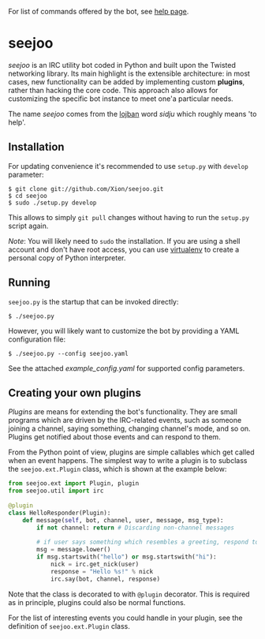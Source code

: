 For list of commands offered by the bot, see [help page](https://github.com/Xion/seejoo/wiki/Help).

seejoo
=
_seejoo_ is an IRC utility bot coded in Python and built upon the Twisted networking library.
Its main highlight is the extensible architecture: in most cases, new functionality can be added
by implementing custom **plugins**, rather than hacking the core code.
This approach also allows for customizing the specific bot instance to meet one'a particular needs.

The name _seejoo_ comes from the [lojban][jbo] word _sidju_ which roughly means 'to help'.


Installation
-
For updating convenience it's recommended to use <code>setup.py</code> with <code>develop</code> parameter:

    $ git clone git://github.com/Xion/seejoo.git
    $ cd seejoo
    $ sudo ./setup.py develop

This allows to simply <code>git pull</code> changes without having to run the <code>setup.py</code> script again.

_Note_: You will likely need to <code>sudo</code> the installation. If you are using a shell account and don't have
root access, you can use [virtualenv][venv] to create a personal copy of Python interpreter.


Running
-
<code>seejoo.py</code> is the startup that can be invoked directly:

    $ ./seejoo.py

However, you will likely want to customize the bot by providing a YAML configuration file:

    $ ./seejoo.py --config seejoo.yaml

See the attached *example_config.yaml* for supported config parameters.


Creating your own plugins
-
_Plugins_ are means for extending the bot's functionality. They are small programs which are driven
by the IRC-related events, such as someone joining a channel, saying something, changing channel's mode, and so on.
Plugins get notified about those events and can respond to them.

From the Python point of view, plugins are simple callables which get called when an event happens.
The simplest way to write a plugin is to subclass the <code>seejoo.ext.Plugin</code> class, which is shown
at the example below:

```python
from seejoo.ext import Plugin, plugin
from seejoo.util import irc
    
@plugin
class HelloResponder(Plugin):
    def message(self, bot, channel, user, message, msg_type):
        if not channel: return # Discarding non-channel messages
        
        # if user says something which resembles a greeting, respond to it
        msg = message.lower()
        if msg.startswith("hello") or msg.startswith("hi"):
            nick = irc.get_nick(user)
            response = "Hello %s!" % nick
            irc.say(bot, channel, response)
```            
Note that the class is decorated to with <code>@plugin</code> decorator. This is required as in principle,
plugins could also be normal functions.

For the list of interesting events you could handle in your plugin, see the definition of
<code>seejoo.ext.Plugin</code> class.

[jbo]: http://www.lojban.org
[venv]: http://pypi.python.org/pypi/virtualenv

